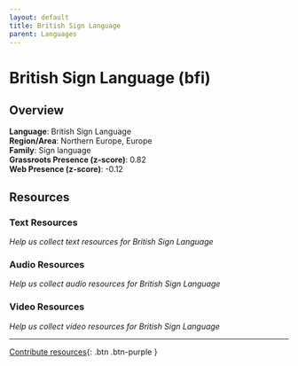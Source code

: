 ```yaml
---
layout: default
title: British Sign Language
parent: Languages
---
```


# British Sign Language (bfi)

## Overview

**Language**: British Sign Language  
**Region/Area**: Northern Europe, Europe  
**Family**: Sign language  
**Grassroots Presence (z-score)**: 0.82  
**Web Presence (z-score)**: -0.12  

## Resources

### Text Resources
*Help us collect text resources for British Sign Language*

### Audio Resources
*Help us collect audio resources for British Sign Language*

### Video Resources
*Help us collect video resources for British Sign Language*

---

[Contribute resources](https://forms.office.com/e/1SfLJx3u1r){: .btn .btn-purple }
